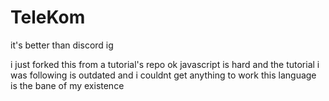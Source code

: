 # TeleKom

it's better than discord ig

i just forked this from a tutorial's repo ok javascript is hard and the tutorial i was following is outdated and i couldnt get anything to work this language is the bane of my existence
